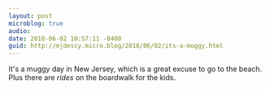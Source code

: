 ```yaml
---
layout: post
microblog: true
audio: 
date: 2018-06-02 10:57:11 -0400
guid: http://mjdescy.micro.blog/2018/06/02/its-a-muggy.html
---
```

It's a muggy day in New Jersey, which is a great excuse to go to the beach. Plus there are _rides_ on the boardwalk for the kids.
